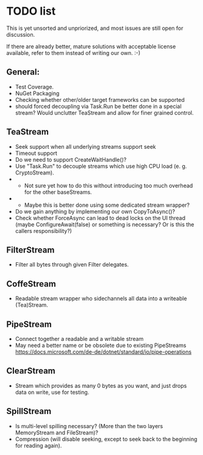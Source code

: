 # TODO list

This is yet unsorted and unpriorized, and most issues are still open for discussion.

If there are already better, mature solutions with acceptable license available, refer to them instead of writing our own. :-)

## General:
- Test Coverage.
- NuGet Packaging
- Checking whether other/older target frameworks can be supported
- should forced decoupling via Task.Run be better done in a special stream? Would unclutter TeaStream and allow for finer grained control.

## TeaStream
- Seek support when all underlying streams support seek
- Timeout support
- Do we need to support CreateWaitHandle()?
- Use "Task.Run" to decouple streams which use high CPU load (e. g. CryptoStream).
- - Not sure yet how to do this without introducing too much overhead for the other baseStreams.
- - Maybe this is better done using some dedicated stream wrapper?
- Do we gain anything by implementing our own CopyToAsync()?
- Check whether ForceAsync can lead to dead locks on the UI thread (maybe ConfigureAwait(false) or something is necessary? Or is this the callers responsibility?)

## FilterStream
- Filter all bytes through given Filter delegates.

## CoffeStream
- Readable stream wrapper who sidechannels all data into a writeable (Tea)Stream.

## PipeStream
- Connect together a readable and a writable stream
- May need a better name or be obsolete due to existing PipeStreams https://docs.microsoft.com/de-de/dotnet/standard/io/pipe-operations

## ClearStream
- Stream which provides as many 0 bytes as you want, and just drops data on write, use for testing.

## SpillStream
- Is multi-level spilling necessary? (More than the two layers MemoryStream and FileStream)?
- Compression (will disable seeking, except to seek back to the beginning for reading again).